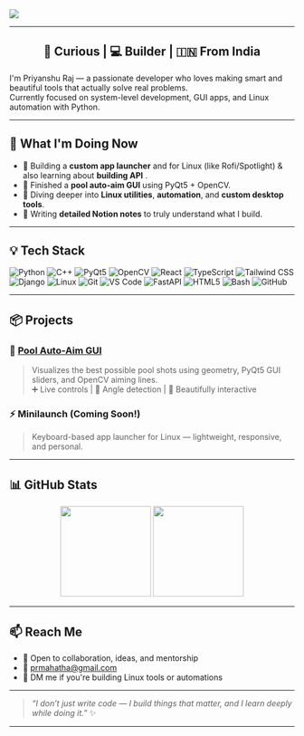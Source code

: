 <!-- Banner -->
<img src="https://readme-typing-svg.herokuapp.com?font=Fira+Code&duration=3000&pause=1000&color=00FFB3&center=true&vCenter=true&width=1000&lines=Hey!+I'm+Priyanshu+Raj;Python+Lover+%7C+Linux+Power+User+%7C+System+Tool+Builder;Learning+by+building+real-life+projects!" />

---

<h2 align="center">🧠 Curious | 💻 Builder | 🇮🇳 From India</h2>

I'm Priyanshu Raj — a passionate developer who loves making smart and beautiful tools that actually solve real problems.  
Currently focused on system-level development, GUI apps, and Linux automation with Python.

---

## 🚀 What I'm Doing Now

- 🧰 Building a **custom app launcher** and for Linux (like Rofi/Spotlight) & also learning about **building API** .
- 🎱 Finished a **pool auto-aim GUI** using PyQt5 + OpenCV.
- 🌱 Diving deeper into **Linux utilities**, **automation**, and **custom desktop tools**.
- 📘 Writing **detailed Notion notes** to truly understand what I build.

---

## 💡 Tech Stack

![Python](https://img.shields.io/badge/-Python-333?style=flat-square&logo=python)
![C++](https://img.shields.io/badge/-C++-333?style=flat-square&logo=c%2B%2B)
![PyQt5](https://img.shields.io/badge/-PyQt5-333?style=flat-square&logo=qt)
![OpenCV](https://img.shields.io/badge/-OpenCV-333?style=flat-square&logo=opencv)
![React](https://img.shields.io/badge/-React-333?style=flat-square&logo=react)
![TypeScript](https://img.shields.io/badge/-TypeScript-333?style=flat-square&logo=typescript)
![Tailwind CSS](https://img.shields.io/badge/-Tailwind-333?style=flat-square&logo=tailwind-css)
![Django](https://img.shields.io/badge/-Django-333?style=flat-square&logo=django)
![Linux](https://img.shields.io/badge/-Linux-333?style=flat-square&logo=linux)
![Git](https://img.shields.io/badge/-Git-333?style=flat-square&logo=git)
![VS Code](https://img.shields.io/badge/-VSCode-333?style=flat-square&logo=visual-studio-code)
![FastAPI](https://img.shields.io/badge/-FastAPI-333?style=flat-square&logo=fastapi)
![HTML5](https://img.shields.io/badge/-HTML5-333?style=flat-square&logo=html5)
![Bash](https://img.shields.io/badge/-Bash-333?style=flat-square&logo=gnubash)
![GitHub](https://img.shields.io/badge/-GitHub-333?style=flat-square&logo=github)

---

## 📦 Projects

### 🎯 [Pool Auto-Aim GUI](https://github.com/Priyanshu-1477/Pool_Auto_Aim_GUI)
> Visualizes the best possible pool shots using geometry, PyQt5 GUI sliders, and OpenCV aiming lines.  
> ➕ Live controls | 🧠 Angle detection | 🎨 Beautifully interactive

### ⚡ Minilaunch (Coming Soon!)
> Keyboard-based app launcher for Linux — lightweight, responsive, and personal.

---

## 📊 GitHub Stats

<p align="center">
  <img src="https://github-readme-stats.vercel.app/api?username=Priyanshu-1477&show_icons=true&theme=radical" height="160"/>
  <img src="https://github-readme-stats.vercel.app/api/top-langs/?username=Priyanshu-1477&layout=compact&theme=radical" height="160"/>
</p>

---

## 📫 Reach Me

- 💬 Open to collaboration, ideas, and mentorship
- 📧 prmahatha@gmail.com
- 🧠 DM me if you're building Linux tools or automations

---

> _“I don’t just write code — I build things that matter, and I learn deeply while doing it.”_ ✨

---
<!---
Priyanshu-1477/Priyanshu-1477 is a ✨ special ✨ repository because its `README.md` (this file) appears on your GitHub profile.
You can click the Preview link to take a look at your changes.
--->
